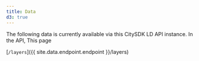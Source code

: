 ```yaml
---
title: Data
d3: true
---
```


The following data is currently available via this CitySDK LD API instance. In the API,  This page

[`/layers`]({{ site.data.endpoint.endpoint }}/layers)


<ul id="layers"></ul>
<script>
  d3.json("{{ site.data.endpoint.endpoint }}/layers?per_page=100", function(data) {
    if (data.features.length) {
      var li = d3.select("#layers").selectAll("li")
          .data(data.features)
        .enter().append("li");
          //.sort(function(a, b) { return a.properties.name > b.properties.name; });

      li.append("h4").append('pre')
        .html(function(d) { return d.properties.name ;})

      var table = li.append("table");

      var tr = table.append("tr")
      tr.append("td").html('Layer name:');
      tr.append("td").append('code').append('a').attr('href', function(d) {
        return '{{ site.data.endpoint.endpoint }}layers/' + d.properties.name;
      }).html(function(d) { return d.properties.name; });

      tr = table.append("tr")
      tr.append("td").html('Description:');
      tr.append("td").html(function(d) { return d.properties.description; });

      tr = table.append("tr")
      tr.append("td").html('Data:');
      tr.append("td")
          .append("a").attr('href', function(d) {
            var sample_url = 'layers/' + d.properties.name + '/objects?per_page=25';
            if (d.sample_url) {
              sample_url = d.sample_url;
            }
            return '{{ site.baseurl }}/map#' + sample_url;
          })
          .html('View on map');

      tr = table.append("tr")
      tr.append("td").html('Category:');
      var td = tr.append("td");
      td.append('code').append('a').attr('href', function(d) {
        return '{{ site.data.endpoint.endpoint }}layers?category=' + d.properties.category;
      }).html(function(d) { return d.properties.category; });
      td.append('span').html(' / ');
      td.append('span').append('code').html(function(d) { return d.properties.subcategory; });

      tr = table.append("tr")
      tr.append("td").html('Owner:');
      tr.append("td").append('code')
          .append('a')
          .attr('href', function(d) { return '{{ site.data.endpoint.endpoint }}owners/' + d.properties.owner; })
          .html(function(d) { return d.properties.owner; });

      tr = table.append("tr")
      tr.append("td").html('Licence:');
      tr.append("td").each(function(d) {
        if (d.properties.licence.indexOf("http") == 0) {
          d3.select(this).append('a')
              .attr('href', d.properties.licence)
              .html(d.properties.licence);
        } else {
          d3.select(this).html(d.properties.licence);
        }
      });

      tr = table.append("tr")
      tr.append("td").html('Data sources:');
      tr.append("td").each(function(d) {
        var links = [];
        d.properties.data_sources.forEach(function(data_source) {
          var m = data_source.match(/:\/\/(.*?)\//);
          if (m && m[1]) {
            console.log(m[1])
            links.push('<a href="' + data_source + '">' + m[1] + '</a>');
          }
        });
        d3.select(this).html(links.join(', '));

      });
    }
  });
</script>
